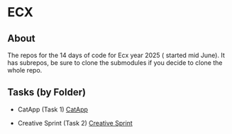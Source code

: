 # ECX

## About
The repos for the 14 days of code for Ecx year 2025 ( started mid June). It has subrepos, be sure to clone the submodules if you decide to clone the whole repo.

## Tasks (by Folder)

- CatApp (Task 1) [CatApp](https://github.com/tolu1123/ECX/tree/main/CatApp)

- Creative Sprint (Task 2) [Creative Sprint](https://github.com/tolu1123/ECX/tree/main/CreativeSprint)

 
